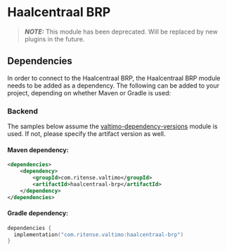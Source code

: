 # Haalcentraal BRP

> _**NOTE:**_ This module has been deprecated. Will be replaced by new plugins in the future.

## Dependencies

In order to connect to the Haalcentraal BRP, the Haalcentraal BRP module needs to be added as a dependency. The following can be added to your project, depending on whether Maven or Gradle is used:

### Backend

The samples below assume the [valtimo-dependency-versions](../core/valtimo-dependency-versions.md) module is used. If not, please specify the artifact version as well.

#### Maven dependency:

```xml
<dependencies>
    <dependency>
        <groupId>com.ritense.valtimo</groupId>
        <artifactId>haalcentraal-brp</artifactId>
    </dependency>
</dependencies>
```

#### Gradle dependency:

```kotlin
dependencies {
  implementation("com.ritense.valtimo:haalcentraal-brp")
}
```
